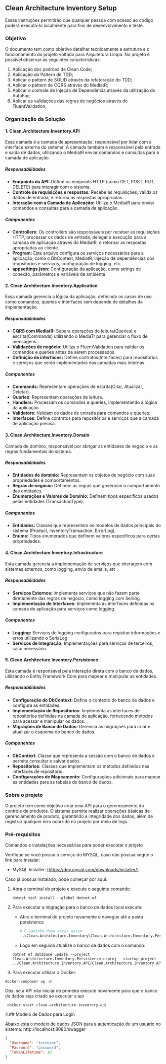 ## Clean Architecture Inventory Setup
Essas instruções permitirão que qualquer pessoa com acesso ao código poderá executá-lo localmente para fins de desenvolvimento e teste.

### Objetivo
O documento tem como objetivo detalhar tecnicamente a estrutura e o funcionamento do projeto voltado para Arquitetura Limpa. No projeto é possível observar as seguintes características:

1. Aplicação dos padrões de Clean Code;
2. Aplicação do Pattern de TDD;
3. Aplicar o pattern de SOLID através da refatoração do TDD;
4. Aplicar o pattern de CQRS através do MediatR;
5. Aplicar o controle de Injeção de Dependência através da utilização do AutoFac;
6. Aplicar as validações das regras de negócios através do FluentValidation;

### Organização da Solução
#### 1. Clean.Architecture.Inventory.API
Essa camada é a camada de apresentação, responsável por lidar com a interface externa do sistema. A camada também é responsável pela entrada e saída de dados, utilizando o MediatR enviar comandos e consultas para a camada de aplicação.

##### Responsabilidades
* **Endpoints da API:** Define os endpoints HTTP (como GET, POST, PUT, DELETE) para interagir com o sistema.
* **Controle de requisições e respostas:** Recebe as requisições, valida os dados de entrada, e retorna as respostas apropriadas.
* **Interação com a Camada de Aplicação:** Utiliza o MediatR para enviar comandos e consultas para a camada de aplicação.

##### Componentes
* **Controllers:** Os controllers são responsáveis por receber as requisições HTTP, processar os dados de entrada, delegar a execução para a camada de aplicação através do MediatR, e retornar as respostas apropriadas ao cliente.
* **Program:** Este arquivo configura os serviços necessários para a aplicação, como o DbContext, MediatR, injeção de dependências dos repositórios e serviços, configuração de logging, etc.
* **appsettings.json:** Configuração da aplicação, como strings de conexão, parâmetros e variáveis de ambiente.

#### 2. Clean.Architecture.Inventory.Application
Essa camada gerencia a lógica da aplicação, definindo os casos de uso como comandos, queries e interfaces sem depende de detalhes da implementação.

##### Responsabilidades

* **CQRS com MediatR:** Separa operações de leitura(Queries) e escrita(Commands) utilizando o MediaTr para gerenciar o fluxo de mensagens.
* **Validações de negócio:** Utiliza o FluentValidation para validar os comandos e queries antes de serem processados.
* **Definição de interfaces:** Define contratos(Interfaces) para repositórios e serviços que serão implementados nas camadas mais internas.

##### Componentes

* **Commands:** Representam operações de escrita(Criar, Atualizar, Deletar).
* **Queries:** Representam operações de leitura.
* **Handlers:** Processam os comandos e queries, implementando a lógica da aplicação.
* **Validators:** Validam os dados de entrada para comandos e queries.
* **Interfaces:** Define contratos para repositórios e serviços que a camada de aplicação precisa.

#### 3. Clean.Architecture.Inventory.Domain

Camada de domínio, responsável por abrigar as entidades de negócio e as regras fundamentais do sistema.

##### Responsabilidades

* **Entidades de domínio:** Representam os objetos de negócio com suas propriedades e comportamentos.
* **Regras de negócio:** Definem as regras que governam o comportamento das entidades.
* **Enumerações e Valores de Domínio:** Definem tipos específicos usados pelas entidades (TransactionType).

##### Componentes
* **Entidades:** Classes que representam os modelos de dados principais do sistema (Product, InventoryTransaction, ErrorLog).
* **Enums:** Tipos enumerados que definem valores específicos para certas propriedades.

#### 4. Clean.Architecture.Inventory.Infrastructure

Esta camada gerencia a implementação de serviços que interagem com sistemas externos, como logging, envio de emails, etc

##### Responsabilidades
* **Serviços Externos:** Implementa serviços que não fazem parte diretamente das regras de negócio, como logging com Serilog.
* **Implementação de Interfaces:** Implementa as interfaces definidas na camada de aplicação para serviços como logging.

##### Componentes
* **Logging:** Serviços de logging configurados para registrar informações e erros utilizando o SeriaLog.
* **Serviços de Integração:** Implementações para serviços de terceiros, caso necessário.

#### 5. Clean.Architecture.Inventory.Persistence
Esta camada é responsável pela interação direta com o banco de dados, utilizando o Entity Framework Core para mapear e manipular as entidades.

##### Responsabilidades
* **Configuração do DbContext:** Define o contexto do banco de dados e configura as entidades.
* **Implementação de Repositórios:** Implementa as interfaces de repositórios definidas na camada de aplicação, fornecendo métodos para acessar e manipular os dados.
* **Migrações de Banco de Dados:** Gerencia as migrações para criar e atualizar o esquema do banco de dados.

##### Componentes
* **DbContext:** Classe que representa a sessão com o banco de dados e permite consultar e salvar dados.
* **Repositórios:** Classes que implementam os métodos definidos nas interfaces de repositório.
* **Configurações de Mapeamento:** Configurações adicionais para mapear as entidades para as tabelas do banco de dados.

### Sobre o projeto
O projeto tem como objetivo criar uma API para o gerenciamento do controle de produtos. O sistema permite realizar operações básicas de gerenciamento de produto, garantindo a integridade dos dados, além de registrar qualquer erro ocorrido no projeto por meio de logs.

### Pré-requisitos
Comandos e instalações necessárias para poder executar o projeto

Verifique se você possui o serviço do MYSQL, caso não possua segue o link para instalar:
* MySQL Installer: [https://dev.mysql.com/downloads/installer/]

Caso já possua instalado, pode começar por aqui:
1. Abra o terminal do projeto e execute o seguinte comando:
   ```
   dotnet tool install --global dotnet-ef
   ```
2. Para executar a migração para o banco de dados local execute:
   * Abra o terminal do projeto novamente e navegue até a pasta persistence
     ```sh
     # O caminho deve estar assim
     ..\Clean.Architecture.Inventory\Clean.Architecture.Inventory.Persistence
     ```
     
   * Logo em seguida atualize o banco de dados com o comando:
   ```
   dotnet ef database update --project Clean.Architecture.Inventory.Persistence.csproj --startup-project ../Clean.Architecture.Inventory.API/Clean.Architecture.Inventory.API.csproj
   ```
  3. Para executar  utilizar o Docker:
     
    docker-composer up -d 
    
   Obs: se a API não iniciar de primeira execute novamente para que o banco de dados seja criado ao executar a api 
 
     docker start clean-architecture-inventory-api
    
  4.## Modelo de Dados para Login

Abaixo está o modelo de dados JSON para a autenticação de um usuário no sistema: http://localhost:8080/swagger

```json
{
  "Username": "testuser",
  "Password": "password",
  "TokenLifetime": 10
}
